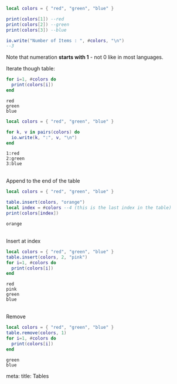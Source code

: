 ```lua
local colors = { "red", "green", "blue" }

print(colors[1]) --red
print(colors[2]) --green
print(colors[3]) --blue

io.write("Number of Items : ", #colors, "\n")
--3
```


Note that numeration **starts with 1** - not 0 like in most languages.

Iterate though table:

```lua
for i=1, #colors do
  print(colors[i])
end
```
```
red
green
blue
```

```lua
local colors = { "red", "green", "blue" }

for k, v in pairs(colors) do
  io.write(k, ":", v, "\n")
end
```
```
1:red
2:green
3:blue
```

<br>Append to the end of the table

```lua
local colors = { "red", "green", "blue" }

table.insert(colors, "orange")
local index = #colors --4 (this is the last index in the table)
print(colors[index])
```
```
orange
```

<br>Insert at index

```lua
local colors = { "red", "green", "blue" }
table.insert(colors, 2, "pink")
for i=1, #colors do
  print(colors[i])
end
```
```
red
pink
green
blue
```

<br>Remove

```lua
local colors = { "red", "green", "blue" }
table.remove(colors, 1)
for i=1, #colors do
  print(colors[i])
end
```
```
green
blue
```

<route lang="yaml">
meta:
  title: Tables
</route>

